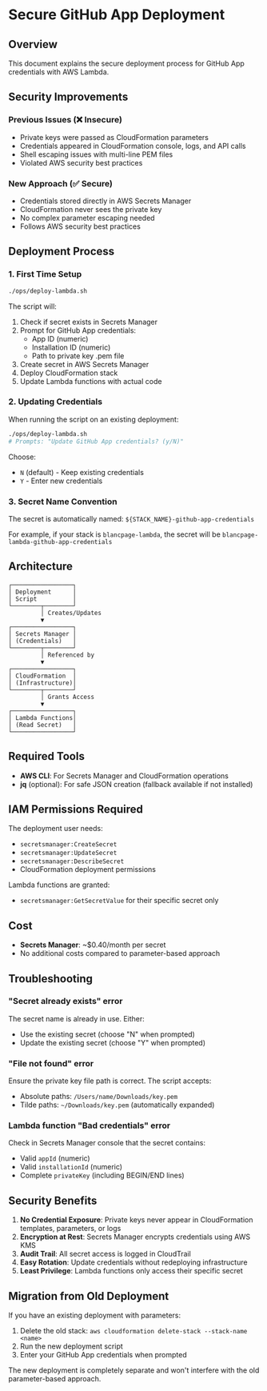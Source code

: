 # Secure GitHub App Deployment

## Overview

This document explains the secure deployment process for GitHub App credentials with AWS Lambda.

## Security Improvements

### Previous Issues (❌ Insecure)
- Private keys were passed as CloudFormation parameters
- Credentials appeared in CloudFormation console, logs, and API calls
- Shell escaping issues with multi-line PEM files
- Violated AWS security best practices

### New Approach (✅ Secure)
- Credentials stored directly in AWS Secrets Manager
- CloudFormation never sees the private key
- No complex parameter escaping needed
- Follows AWS security best practices

## Deployment Process

### 1. First Time Setup

```bash
./ops/deploy-lambda.sh
```

The script will:
1. Check if secret exists in Secrets Manager
2. Prompt for GitHub App credentials:
   - App ID (numeric)
   - Installation ID (numeric)
   - Path to private key .pem file
3. Create secret in AWS Secrets Manager
4. Deploy CloudFormation stack
5. Update Lambda functions with actual code

### 2. Updating Credentials

When running the script on an existing deployment:
```bash
./ops/deploy-lambda.sh
# Prompts: "Update GitHub App credentials? (y/N)"
```

Choose:
- `N` (default) - Keep existing credentials
- `Y` - Enter new credentials

### 3. Secret Name Convention

The secret is automatically named: `${STACK_NAME}-github-app-credentials`

For example, if your stack is `blancpage-lambda`, the secret will be `blancpage-lambda-github-app-credentials`

## Architecture

```
┌─────────────────┐
│ Deployment      │
│ Script          │
└────────┬────────┘
         │ Creates/Updates
         ▼
┌─────────────────┐
│ Secrets Manager │
│ (Credentials)   │
└────────┬────────┘
         │ Referenced by
         ▼
┌─────────────────┐
│ CloudFormation  │
│ (Infrastructure)│
└────────┬────────┘
         │ Grants Access
         ▼
┌─────────────────┐
│ Lambda Functions│
│ (Read Secret)   │
└─────────────────┘
```

## Required Tools

- **AWS CLI**: For Secrets Manager and CloudFormation operations
- **jq** (optional): For safe JSON creation (fallback available if not installed)

## IAM Permissions Required

The deployment user needs:
- `secretsmanager:CreateSecret`
- `secretsmanager:UpdateSecret`
- `secretsmanager:DescribeSecret`
- CloudFormation deployment permissions

Lambda functions are granted:
- `secretsmanager:GetSecretValue` for their specific secret only

## Cost

- **Secrets Manager**: ~$0.40/month per secret
- No additional costs compared to parameter-based approach

## Troubleshooting

### "Secret already exists" error
The secret name is already in use. Either:
- Use the existing secret (choose "N" when prompted)
- Update the existing secret (choose "Y" when prompted)

### "File not found" error
Ensure the private key file path is correct. The script accepts:
- Absolute paths: `/Users/name/Downloads/key.pem`
- Tilde paths: `~/Downloads/key.pem` (automatically expanded)

### Lambda function "Bad credentials" error
Check in Secrets Manager console that the secret contains:
- Valid `appId` (numeric)
- Valid `installationId` (numeric)  
- Complete `privateKey` (including BEGIN/END lines)

## Security Benefits

1. **No Credential Exposure**: Private keys never appear in CloudFormation templates, parameters, or logs
2. **Encryption at Rest**: Secrets Manager encrypts credentials using AWS KMS
3. **Audit Trail**: All secret access is logged in CloudTrail
4. **Easy Rotation**: Update credentials without redeploying infrastructure
5. **Least Privilege**: Lambda functions only access their specific secret

## Migration from Old Deployment

If you have an existing deployment with parameters:
1. Delete the old stack: `aws cloudformation delete-stack --stack-name <name>`
2. Run the new deployment script
3. Enter your GitHub App credentials when prompted

The new deployment is completely separate and won't interfere with the old parameter-based approach.